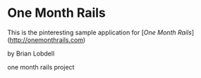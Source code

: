# One Month Rails

This is the pinteresting sample application for
[*One Month Rails*] (http://onemonthrails.com)

by Brian Lobdell

one month rails project
